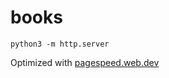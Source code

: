 # books

```
python3 -m http.server
```

Optimized with [pagespeed.web.dev](https://pagespeed.web.dev/analysis/https-mste-fan/6cvrkmpfku?form_factor=mobile)
